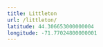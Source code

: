 ```yaml
---
title: Littleton
url: /littleton/
latitude: 44.306653000000004
longitude: -71.77024800000001
---
```


